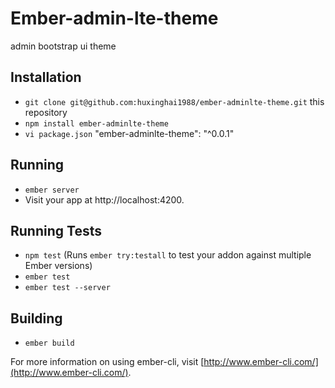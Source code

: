 # Ember-admin-lte-theme

admin bootstrap ui theme

## Installation

* `git clone git@github.com:huxinghai1988/ember-adminlte-theme.git` this repository
* `npm install ember-adminlte-theme`
* `vi package.json` "ember-adminlte-theme": "^0.0.1"   

## Running

* `ember server`
* Visit your app at http://localhost:4200.

## Running Tests

* `npm test` (Runs `ember try:testall` to test your addon against multiple Ember versions)
* `ember test`
* `ember test --server`

## Building

* `ember build`

For more information on using ember-cli, visit [http://www.ember-cli.com/](http://www.ember-cli.com/).

